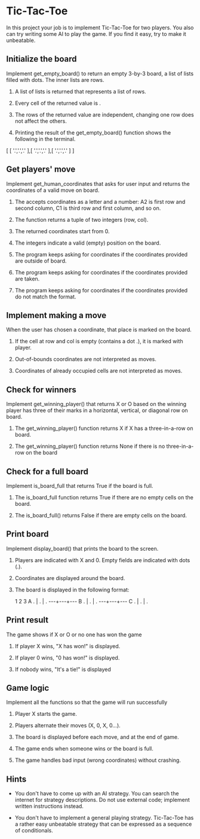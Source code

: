 # Tic-Tac-Toe

In this project your job is to implement Tic-Tac-Toe for two players. You also can try writing some AI to play the game. If you find it easy, try to make it unbeatable.


## Initialize the board
Implement get_empty_board() to return an empty 3-by-3 board, a list of lists filled with dots. The inner lists are rows.

1. A list of lists is returned that represents a list of rows.

2. Every cell of the returned value is .

3. The rows of the returned value are independent, changing one row does not affect the others.

4. Printing the result of the get_empty_board() function shows the following in the terminal.

[ [ '.','.','.' ],[ '.','.','.' ],[ '.','.','.' ] ]

## Get players' move
Implement get_human_coordinates that asks for user input and returns the coordinates of a valid move on board.

1. The accepts coordinates as a letter and a number: A2 is first row and second column, C1 is third row and first column, and so on.

2. The function returns a tuple of two integers (row, col).

3. The returned coordinates start from 0.

4. The integers indicate a valid (empty) position on the board.

5. The program keeps asking for coordinates if the coordinates provided are outside of board.

6. The program keeps asking for coordinates if the coordinates provided are taken.

7. The program keeps asking for coordinates if the coordinates provided do not match the format.


## Implement making a move

When the user has chosen a coordinate, that place is marked on the board.

1. If the cell at row and col is empty (contains a dot .), it is marked with player.

2. Out-of-bounds coordinates are not interpreted as moves.

3. Coordinates of already occupied cells are not interpreted as moves.



## Check for winners

Implement get_winning_player() that returns X or O based on the winning player has three of their marks in a horizontal, vertical, or diagonal row on board.

1. The get_winning_player() function returns X if X has a three-in-a-row on board.

2. The get_winning_player() function returns None if there is no three-in-a-row on the board


## Check for a full board
Implement is_board_full that returns True if the board is full.

1. The is_board_full function returns True if there are no empty cells on the board.

2. The is_board_full() returns False if there are empty cells on the board.

## Print board
Implement display_board() that prints the board to the screen.

1. Players are indicated with X and 0. Empty fields are indicated with dots (.).

2. Coordinates are displayed around the board.

3. The board is displayed in the following format:

   1   2   3
A  . | . | .
  ---+---+---
B  . | . | .
  ---+---+---
C  . | . | .


## Print result
The game shows if X or O or no one has won the game

1. If player X wins, "X has won!" is displayed.

2. If player 0 wins, "0 has won!" is displayed.

3. If nobody wins, "It's a tie!" is displayed


## Game logic
Implement all the functions so that the game will run successfully

1. Player X starts the game.

2. Players alternate their moves (X, 0, X, 0...).

3. The board is displayed before each move, and at the end of game.

4. The game ends when someone wins or the board is full.

5. The game handles bad input (wrong coordinates) without crashing.



## Hints
- You don't have to come up with an AI strategy. You can search the internet for strategy descriptions. Do not use external code; implement written instructions instead.

- You don't have to implement a general playing strategy. Tic-Tac-Toe has a rather easy unbeatable strategy that can be expressed as a sequence of conditionals.